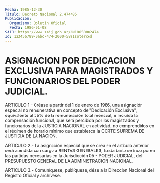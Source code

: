 ```yaml
---
Fecha: 1985-12-30
Título: Decreto Nacional 2.474/85
Publicación:
  Organismo: Boletín Oficial
  Fecha: 1986-01-08
SAIJ: https://www.saij.gob.ar/DN19850002474
Id: 123456789-0abc-474-2000-5891soterced
---
```

# ASIGNACION POR DEDICACION EXCLUSIVA PARA MAGISTRADOS Y FUNCIONARIOS DEL PODER JUDICIAL.

<a id="1"></a>
ARTICULO  1  -  Créase  a  partir  del  1  de  enero  de  1986, una asignación  especial  no  remunerativa  en  concepto de "Dedicación Exclusiva", equivalente al 25% de la remuneración  total mensual, e incluída  la  compensación  funcional, que será percibida  por  los magistrados y funcionarios de  la  JUSTICIA  NACIONAL en actividad, no comprendidos en el régimen de horario mínimo  que  establezca la CORTE SUPREMA DE JUSTICIA DE LA NACION.

<a id="2"></a>
ARTICULO  2.-  La  asignación  especial  que se crea en el artículo anterior será atendida con cargo a RENTAS  GENERALES,  hasta  tanto se  incorporen  las  partidas  necesarias  en  la Jurisdicción 05 - PODER  JUDICIAL,  del  PRESUPUESTO  GENERAL  DE  LA  ADMINISTRACION NACIONAL.

<a id="3"></a>
ARTICULO  3.- Comuníquese, publíquese, dése a la Dirección Nacional del Registro Oficial y archívese.